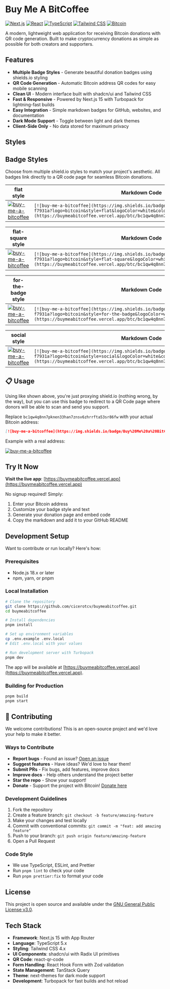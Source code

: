 # Buy Me A BitCoffee

[![Next.js](https://img.shields.io/badge/Next.js-15.4.6-black?style=flat-square&logo=next.js&logoColor=white)](https://nextjs.org/)
[![React](https://img.shields.io/badge/React-19.1.0-61DAFB?style=flat-square&logo=react&logoColor=white)](https://reactjs.org/)
[![TypeScript](https://img.shields.io/badge/TypeScript-5.x-3178C6?style=flat-square&logo=typescript&logoColor=white)](https://www.typescriptlang.org/)
[![Tailwind CSS](https://img.shields.io/badge/Tailwind_CSS-4.x-38B2AC?style=flat-square&logo=tailwind-css&logoColor=white)](https://tailwindcss.com/)
[![Bitcoin](https://img.shields.io/badge/Bitcoin-Support-f7931a?style=flat-square&logo=bitcoin&logoColor=white)](https://buymeabitcoffee.vercel.app/btc/bc1qw4q8nn7pknen33han7znsv6zhrrfta53sr86fw?identifier=Buy+Me+a+BitCoffee)

A modern, lightweight web application for receiving Bitcoin donations with QR code generation. Built to make cryptocurrency donations as simple as possible for both creators and supporters.

## Features

- **Multiple Badge Styles** - Generate beautiful donation badges using shields.io styling
- **QR Code Generation** - Automatic Bitcoin address QR codes for easy mobile scanning
- **Clean UI** - Modern interface built with shadcn/ui and Tailwind CSS
- **Fast & Responsive** - Powered by Next.js 15 with Turbopack for lightning-fast builds
- **Easy Integration** - Simple markdown badges for GitHub, websites, and documentation
- **Dark Mode Support** - Toggle between light and dark themes
- **Client-Side Only** - No data stored for maximum privacy

## Styles

## Badge Styles

Choose from multiple shield.io styles to match your project's aesthetic. All badges link directly to a QR code page for seamless Bitcoin donations.

| flat style                                                                                                                                                                                                                                 | Markdown Code                                                                                                                                                                                                                                |
| ------------------------------------------------------------------------------------------------------------------------------------------------------------------------------------------------------------------------------------------ | -------------------------------------------------------------------------------------------------------------------------------------------------------------------------------------------------------------------------------------------- |
| [![buy-me-a-bitcoffee](https://img.shields.io/badge/Buy%20Me%20a%20BitCoffee-f7931a?logo=bitcoin&style=flat&logoColor=white&color=f7931a&label=Donate)](https://buymeabitcoffee.vercel.app/btc/bc1qw4q8nn7pknen33han7znsv6zhrrfta53sr86fw) | `[![buy-me-a-bitcoffee](https://img.shields.io/badge/Buy%20Me%20a%20BitCoffee-f7931a?logo=bitcoin&style=flat&logoColor=white&color=f7931a&label=Donate)](https://buymeabitcoffee.vercel.app/btc/bc1qw4q8nn7pknen33han7znsv6zhrrfta53sr86fw)` |

| flat-square style                                                                                                                                                                                                                                 | Markdown Code                                                                                                                                                                                                                                       |
| ------------------------------------------------------------------------------------------------------------------------------------------------------------------------------------------------------------------------------------------------- | --------------------------------------------------------------------------------------------------------------------------------------------------------------------------------------------------------------------------------------------------- |
| [![buy-me-a-bitcoffee](https://img.shields.io/badge/Buy%20Me%20a%20BitCoffee-f7931a?logo=bitcoin&style=flat-square&logoColor=white&color=f7931a&label=Donate)](https://buymeabitcoffee.vercel.app/btc/bc1qw4q8nn7pknen33han7znsv6zhrrfta53sr86fw) | `[![buy-me-a-bitcoffee](https://img.shields.io/badge/Buy%20Me%20a%20BitCoffee-f7931a?logo=bitcoin&style=flat-square&logoColor=white&color=f7931a&label=Donate)](https://buymeabitcoffee.vercel.app/btc/bc1qw4q8nn7pknen33han7znsv6zhrrfta53sr86fw)` |

| for-the-badge style                                                                                                                                                                                                                                 | Markdown Code                                                                                                                                                                                                                                         |
| --------------------------------------------------------------------------------------------------------------------------------------------------------------------------------------------------------------------------------------------------- | ----------------------------------------------------------------------------------------------------------------------------------------------------------------------------------------------------------------------------------------------------- |
| [![buy-me-a-bitcoffee](https://img.shields.io/badge/Buy%20Me%20a%20BitCoffee-f7931a?logo=bitcoin&style=for-the-badge&logoColor=white&color=f7931a&label=Donate)](https://buymeabitcoffee.vercel.app/btc/bc1qw4q8nn7pknen33han7znsv6zhrrfta53sr86fw) | `[![buy-me-a-bitcoffee](https://img.shields.io/badge/Buy%20Me%20a%20BitCoffee-f7931a?logo=bitcoin&style=for-the-badge&logoColor=white&color=f7931a&label=Donate)](https://buymeabitcoffee.vercel.app/btc/bc1qw4q8nn7pknen33han7znsv6zhrrfta53sr86fw)` |

| social style                                                                                                                                                                                                                                 | Markdown Code                                                                                                                                                                                                                                  |
| -------------------------------------------------------------------------------------------------------------------------------------------------------------------------------------------------------------------------------------------- | ---------------------------------------------------------------------------------------------------------------------------------------------------------------------------------------------------------------------------------------------- |
| [![buy-me-a-bitcoffee](https://img.shields.io/badge/Buy%20Me%20a%20BitCoffee-f7931a?logo=bitcoin&style=social&logoColor=white&color=f7931a&label=Donate)](https://buymeabitcoffee.vercel.app/btc/bc1qw4q8nn7pknen33han7znsv6zhrrfta53sr86fw) | `[![buy-me-a-bitcoffee](https://img.shields.io/badge/Buy%20Me%20a%20BitCoffee-f7931a?logo=bitcoin&style=social&logoColor=white&color=f7931a&label=Donate)](https://buymeabitcoffee.vercel.app/btc/bc1qw4q8nn7pknen33han7znsv6zhrrfta53sr86fw)` |

## 📋 Usage

Using like shown above, you're just proxying shield.io (nothing wrong, by the way), but you can use this badge to redirect to a QR Code page where donors will be able to scan and send you support.

Replace `bc1qw4q8nn7pknen33han7znsv6zhrrfta53sr86fw` with your actual Bitcoin address:

```md
[![buy-me-a-bitcoffee](https://img.shields.io/badge/Buy%20Me%20a%20BitCoffee-f7931a?logo=bitcoin&style=flat-square&logoColor=white&color=f7931a&label=Donate)](https://buymeabitcoffee.vercel.app/btc/YOUR_BITCOIN_ADDRESS)
```

Example with a real address:

[![buy-me-a-bitcoffee](https://img.shields.io/badge/Buy%20Me%20a%20BitCoffee-f7931a?logo=bitcoin&style=flat-square&logoColor=white&color=f7931a&label=Donate)](https://buymeabitcoffee.vercel.app/btc/bc1qw4q8nn7pknen33han7znsv6zhrrfta53sr86fw)

## Try It Now

**Visit the live app**: [https://buymeabitcoffee.vercel.app](https://buymeabitcoffee.vercel.app)

No signup required! Simply:

1. Enter your Bitcoin address
2. Customize your badge style and text
3. Generate your donation page and embed code
4. Copy the markdown and add it to your GitHub README

## Development Setup

Want to contribute or run locally? Here's how:

### Prerequisites

- Node.js 18.x or later
- npm, yarn, or pnpm

### Local Installation

```bash
# Clone the repository
git clone https://github.com/cicerotcv/buymeabitcoffee.git
cd buymeabitcoffee

# Install dependencies
pnpm install

# Set up environment variables
cp .env.example .env.local
# Edit .env.local with your values

# Run development server with Turbopack
pnpm dev
```

The app will be available at [https://buymeabitcoffee.vercel.app](https://buymeabitcoffee.vercel.app).

### Building for Production

```bash
pnpm build
pnpm start
```

## 🤝 Contributing

We welcome contributions! This is an open-source project and we'd love your help to make it better.

### Ways to Contribute

- **Report bugs** - Found an issue? [Open an issue](https://github.com/cicerotcv/buymeabitcoffee/issues)
- **Suggest features** - Have ideas? We'd love to hear them!
- **Submit PRs** - Fix bugs, add features, improve docs
- **Improve docs** - Help others understand the project better
- **Star the repo** - Show your support!
- **Donate** - Support the project with Bitcoin! [Donate here](https://buymeabitcoffee.vercel.app/btc/bc1qw4q8nn7pknen33han7znsv6zhrrfta53sr86fw?identifier=Buy+Me+a+BitCoffee)

### Development Guidelines

1. Fork the repository
2. Create a feature branch: `git checkout -b feature/amazing-feature`
3. Make your changes and test locally
4. Commit with conventional commits: `git commit -m "feat: add amazing feature"`
5. Push to your branch: `git push origin feature/amazing-feature`
6. Open a Pull Request

### Code Style

- We use TypeScript, ESLint, and Prettier
- Run `pnpm lint` to check your code
- Run `pnpm prettier:fix` to format your code

## License

This project is open source and available under the [GNU General Public License v3.0](LICENSE).

## Tech Stack

- **Framework**: Next.js 15 with App Router
- **Language**: TypeScript 5.x
- **Styling**: Tailwind CSS 4.x
- **UI Components**: shadcn/ui with Radix UI primitives
- **QR Code**: react-qr-code
- **Form Handling**: React Hook Form with Zod validation
- **State Management**: TanStack Query
- **Theme**: next-themes for dark mode support
- **Development**: Turbopack for fast builds and hot reload
